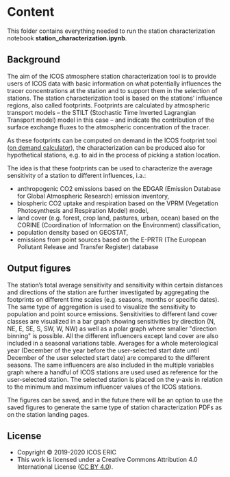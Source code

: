 # Content
This folder contains everything needed to run the station characterization notebook <b>station_characterization.ipynb</b>.

## Background

The aim of the ICOS atmosphere station characterization tool is to provide users of ICOS data with basic information on what potentially influences 
the tracer concentrations at the station and to support them in the selection of stations. The station characterization tool is based on the stations’ 
influence regions, also called footprints. Footprints are calculated by atmospheric transport models – the STILT (Stochastic Time Inverted Lagrangian 
Transport model) model in this case – and indicate the contribution of the surface exchange fluxes to the atmospheric concentration of the tracer.

As these footprints can be computed on demand in the ICOS footprint tool ([on demand calculator](https://stilt.icos-cp.eu/worker/)), the characterization 
can be produced also for hypothetical stations, e.g. to aid in the process of picking a station location. 

The idea is that these footprints can be used to characterize the average sensitivity of a station to different influences, i.a.: 

* anthropogenic CO2 emissions based on the EDGAR (Emission Database for Global Atmospheric Research) emission inventory,
* biospheric CO2 uptake and respiration based on the VPRM (Vegetation Photosynthesis and Respiration Model) model,
* land cover (e.g. forest, crop land, pastures, urban, ocean) based on the CORINE (Coordination of Information on the Environment) classification,
* population density based on GEOSTAT, 
* emissions from point sources based on the E-PRTR (The European Pollutant Release and Transfer Register) database

## Output figures

The station’s total average sensitivity and sensitivity within certain distances and directions of the station are further investigated by aggregating 
the footprints on different time scales (e.g. seasons, months or specific dates). The same type of aggregation is used to visualize the sensitivity to
population and point source emissions. Sensitivities to different land cover classes are visualized in a bar graph showing sensitivities by direction (N, NE, E, SE, S, SW, W, NW)
as well as a polar graph where smaller "direction binning" is possible. All the different influencers except land cover are also included in a 
seasonal variations table. Averages for a whole meterological year (December of the year before the user-selected start date until December of the user selected start date)
are compared to the different seasons. The same influencers are also included in the multiple variables graph where a handful of ICOS stations are used used as reference
for the user-selected station. The selected station is placed on the y-axis in relation to the minimum and maximum influencer values of the ICOS stations. 

The figures can be saved, and in the future there will be an option to use the saved figures to generate the same type of station characterization PDFs as on the 
station landing pages.

## License
* Copyright © 2019-2020 ICOS ERIC
* This work is licensed under a
Creative Commons Attribution 4.0 International License ([CC BY 4.0](http://creativecommons.org/licenses/by/4.0/)).
